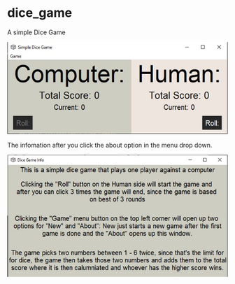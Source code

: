 # dice_game
A simple Dice Game 

![](app_images/image_one.JPG)

The infomation after you click the about option in the menu drop down.

![](app_images/clicking_about.JPG)


